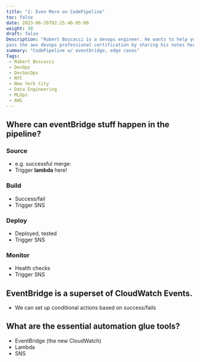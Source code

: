 ```yaml
---
title: "2: Even More on CodePipeline"
toc: false
date: 2023-06-26T02:25:46-05:00
weight: 30
draft: false
Description: "Robert Boscacci is a devops engineer. He wants to help you \
pass the aws devops professional certification by sharing his notes here." # Keep to 150-160 chars
summary: "CodePipeline w/ eventbridge, edge cases"
Tags:
 - Robert Boscacci
 - DevOps
 - DevSecOps
 - NYC
 - New York City
 - Data Engineering
 - MLOps
 - AWS
---
```


## Where can eventBridge stuff happen in the pipeline?
### Source
- e.g. successful merge:
- Trigger __lambda__ here!
### Build
- Success/fail
- Trigger SNS
### Deploy
- Deployed, tested
- Trigger SNS
### Monitor
- Health checks
- Trigger SNS

## EventBridge is a superset of CloudWatch Events.
* We can set up conditional actions based on success/fails

## What are the essential automation glue tools?
* EventBridge (the new CloudWatch)
* Lambda
* SNS